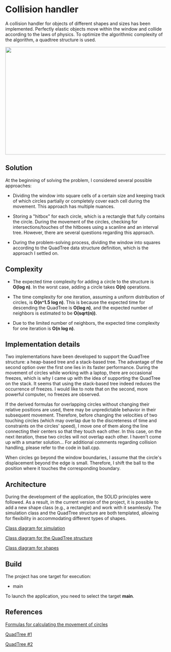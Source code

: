 # Collision handler

A collision handler for objects of different shapes and sizes has been implemented. Perfectly elastic objects move within the window and collide according to the laws of physics. To optimize the algorithmic complexity of the algorithm, a quadtree structure is used.

<p align="center">
  <img src="https://media0.giphy.com/media/v1.Y2lkPTc5MGI3NjExOTY2Nzg4MWNlNjdkMTJiNGE4MTdiNzRmMjk3YTM3NzVmNDJkYzNhNCZlcD12MV9pbnRlcm5hbF9naWZzX2dpZklkJmN0PWc/lEDJao3qwbS12UCz7r/giphy.gif" width="600" height="338" />
</p>

## Solution

At the beginning of solving the problem, I considered several possible approaches:
* Dividing the window into square cells of a certain size and keeping track of which circles partially or completely cover each cell during the movement. This approach has multiple nuances.

* Storing a "hitbox" for each circle, which is a rectangle that fully contains the circle. During the movement of the circles, checking for intersections/touches of the hitboxes using a scanline and an interval tree. However, there are several questions regarding this approach.

* During the problem-solving process, dividing the window into squares according to the QuadTree data structure definition, which is the approach I settled on.

## Complexity

* The expected time complexity for adding a circle to the structure is **O(log n)**. In the worst case, adding a circle takes **O(n)** operations.

* The time complexity for one iteration, assuming a uniform distribution of circles, is  **O(n^1.5 log n)**. This is because the expected time for descending the QuadTree is **O(log n)**, and the expected number of neighbors is estimated to be **O(sqrt(n))**.

* Due to the limited number of neighbors, the expected time complexity for one iteration is  **O(n log n)**.
  
## Implementation details

Two implementations have been developed to support the QuadTree structure: a heap-based tree and a stack-based tree. The advantage of the second option over the first one lies in its faster performance. During the movement of circles while working with a laptop, there are occasional freezes, which is why I came up with the idea of supporting the QuadTree on the stack. It seems that using the stack-based tree indeed reduces the occurrence of freezes. I would like to note that on the second, more powerful computer, no freezes are observed.

If the derived formulas for overlapping circles without changing their relative positions are used, there may be unpredictable behavior in their subsequent movement. Therefore, before changing the velocities of two touching circles (which may overlap due to the discreteness of time and constraints on the circles' speed), I move one of them along the line connecting their centers so that they touch each other. In this case, on the next iteration, these two circles will not overlap each other. I haven't come up with a smarter solution... For additional comments regarding collision handling, please refer to the code in ball.cpp.

When circles go beyond the window boundaries, I assume that the circle's displacement beyond the edge is small. Therefore, I shift the ball to the position where it touches the corresponding boundary.

## Architecture

During the development of the application, the SOLID principles were followed. As a result, in the current version of the project, it is possible to add a new shape class (e.g., a rectangle) and work with it seamlessly. The simulation class and the QuadTree structure are both templated, allowing for flexibility in accommodating different types of shapes.

[Class diagram for simulation](BallCollision/UML/simulation.drawio.png?raw=true "Simulation class diagram")

[Class diagram for the QuadTree structure](BallCollision/UML/quad_tree.drawio.png?raw=true "quad_tree class diagram")

[Class diagram for shapes](BallCollision/UML/shape.drawio.png?raw=true "Shape class diagram")


## Build

The project has one target for execution:
<ul>
  <li> main </li>

[//]: # (  <li> test </li>)

[//]: # (  <li> test_two_balls </li>)
</ul>

[//]: # (Последние два я использовал для тестирования решения.)

To launch the application, you need to select the target **main**.

## References

[Formulas for calculating the movement of circles](https://en.wikipedia.org/wiki/Elastic_collision)

[QuadTree #1](https://vixra.org/pdf/2005.0108v1.pdf)

[QuadTree #2](https://github.com/pvigier/Quadtree)
